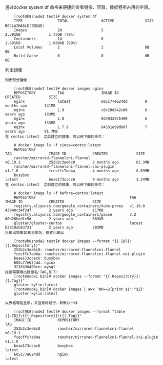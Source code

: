 通过docker system df 命令来便捷的查看镜像、容器、数据卷所占用的空间。

        [root@k8snode2 test]# docker system df
        TYPE                TOTAL               ACTIVE              SIZE                RECLAIMABLE(可回收)
        Images              20                  5                   2.391GB             1.73GB (72%)
        Containers          14                  6                   1.691kB             1.689kB (99%)
        Local Volumes       2                   2                   0B                  0B
        Build Cache         0                   0                   0B                  0B

列出镜像
    
    列出部分镜像

        [root@k8snode2 test]# docker images nginx
        REPOSITORY          TAG                 IMAGE ID            CREATED             SIZE
        nginx               latest              605c77e624dd        9 months ago        141MB
        nginx               1.9                 c8c29d842c09        6 years ago         183MB
        nginx               1.8                 0d493297b409        6 years ago         133MB
        nginx               1.7.9               84581e99d807        7 years ago         91.7MB
    在 centos:latest  之后建立的镜像，可以用下面的命令：

        # docker image ls -f since=centos:latest 
        REPOSITORY                                                                     TAG                 IMAGE ID            CREATED             SIZE
        rancher/mirrored-flannelcni-flannel                                            v0.19.1             252b2c3ee6c8        2 months ago        62.3MB
        rancher/mirrored-flannelcni-flannel-cni-plugin                                 v1.1.0              fcecffc7ad4a        4 months ago        8.09MB
        busybox                                                                        latest              beae173ccac6        9 months ago        1.24MB
    在 centos:latest  之前建立的镜像，可以用下面的命令：

        # docker image ls -f before=centos:latest 
        REPOSITORY                                           TAG                 IMAGE ID            CREATED             SIZE
        registry.aliyuncs.com/google_containers/kube-proxy   v1.18.0             43940c34f24f        2 years ago         117MB
        registry.aliyuncs.com/google_containers/pause        3.2                 80d28bedfe5d        2 years ago         683kB
        gluster/gluster-centos                               latest              b2919ab8d731        2 years ago         392MB
    只输出镜像ID和仓库名，格式化输出

        [root@k8snode2 test]# docker images --format "{{.ID}}: {{.Repository}}"
        252b2c3ee6c8: rancher/mirrored-flannelcni-flannel
        fcecffc7ad4a: rancher/mirrored-flannelcni-flannel-cni-plugin
        beae173ccac6: busybox
        605c77e624dd: nginx
        3218b38490ce: mysql
    经常需要输出镜像名:TAG,如下:
        [root@node1 bin]# docker images --format "{{.Repository}}:{{.Tag}}"
        gluster-kylin:latest
        [root@node1 bin]# docker images | awk 'NR==2{print $1":"$2}'
        gluster-kylin:latest

    以表格等距显示，并且有标题行，和默认一样

        [root@k8snode2 test]# docker images --format "table {{.ID}}\t{{.Repository}}\t{{.Tag}}"
        IMAGE ID            REPOSITORY                                                                     TAG
        252b2c3ee6c8        rancher/mirrored-flannelcni-flannel                                            v0.19.1
        fcecffc7ad4a        rancher/mirrored-flannelcni-flannel-cni-plugin                                 v1.1.0
        beae173ccac6        busybox                                                                        latest
        605c77e624dd        nginx                                                                          latest


